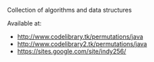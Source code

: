 Collection of algorithms and data structures

Available at:
- http://www.codelibrary.tk/permutations/java
- http://www.codelibrary2.tk/permutations/java
- https://sites.google.com/site/indy256/
